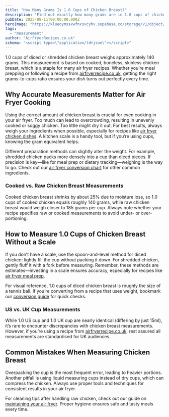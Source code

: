```yaml
---
title: "How Many Grams Is 1.0 Cups of Chicken Breast?"
description: "Find out exactly how many grams are in 1.0 cups of chicken breast for perfect air fryer recipes every time. Includes UK & US conversions!"
pubDate: 2025-08-11T00:00:00.000Z
heroImage: "https://klueoymssxwfnxsvcyhv.supabase.co/storage/v1/object/public/md/how-many-grams-is-1-cup-chicken-breast-f6d4eaa2.webp"
tags:
  - "measurement"
author: "AirFryerRecipes.co.uk"
schema: "<script type=\"application/ld+json\"></script>"
---
```


<p>1.0 cups of diced or shredded chicken breast weighs approximately 140 grams. This measurement is based on cooked, boneless, skinless chicken breast, which is a staple for many air fryer recipes. Whether you’re meal prepping or following a recipe from <a href=https://www.airfryerrecipe.co.uk/>airfryerrecipe.co.uk</a>, getting the right grams-to-cups ratio ensures your dish turns out perfectly every time.</p>

<h2>Why Accurate Measurements Matter for Air Fryer Cooking</h2>  
<p>Using the correct amount of chicken breast is crucial for even cooking in your air fryer. Too much can lead to overcrowding, resulting in unevenly cooked or soggy chicken. Too little might dry it out. For best results, always weigh your ingredients when possible, especially for recipes like <a href=https://www.airfryerrecipe.co.uk/recipe-category/chicken>air fryer chicken dishes</a>. A kitchen scale is a handy tool, but if you’re using cups, knowing the gram equivalent helps.</p>  

<p>Different preparation methods can slightly alter the weight. For example, shredded chicken packs more densely into a cup than diced pieces. If precision is key—like for meal prep or dietary tracking—weighing is the way to go. Check out our <a href=https://www.airfryerrecipe.co.uk/air-fryer-conversion-chart>air fryer conversion chart</a> for other common ingredients.</p>  

<h3>Cooked vs. Raw Chicken Breast Measurements</h3>  
<p>Cooked chicken breast shrinks by about 25% due to moisture loss, so 1.0 cups of cooked chicken equals roughly 140 grams, while raw chicken breast would weigh closer to 185 grams per cup. Always note whether your recipe specifies raw or cooked measurements to avoid under- or over-portioning.</p>  

<h2>How to Measure 1.0 Cups of Chicken Breast Without a Scale</h2>  
<p>If you don’t have a scale, use the spoon-and-level method for diced chicken: lightly fill the cup without packing it down. For shredded chicken, gently fluff it with a fork before measuring. Remember, these methods are estimates—investing in a scale ensures accuracy, especially for recipes like <a href=https://www.airfryerrecipe.co.uk/recipes>air fryer meal prep</a>.</p>  

<p>For visual reference, 1.0 cups of diced chicken breast is roughly the size of a tennis ball. If you’re converting from a recipe that uses weight, bookmark our <a href=https://www.airfryerrecipe.co.uk/air-fryer-conversion-chart>conversion guide</a> for quick checks.</p>  

<h3>US vs. UK Cup Measurements</h3>  
<p>While 1.0 US cup and 1.0 UK cup are nearly identical (differing by just 15ml), it’s rare to encounter discrepancies with chicken breast measurements. However, if you’re using a recipe from <a href=https://www.airfryerrecipe.co.uk/>airfryerrecipe.co.uk</a>, rest assured all measurements are standardised for UK audiences.</p>  

<h2>Common Mistakes When Measuring Chicken Breast</h2>  
<p>Overpacking the cup is the most frequent error, leading to heavier portions. Another pitfall is using liquid measuring cups instead of dry cups, which can compress the chicken. Always use proper tools and techniques for consistent results in your air fryer.</p>  

<p>For cleaning tips after handling raw chicken, check out our guide on <a href=https://www.airfryerrecipe.co.uk/air-fryer-cleaner>maintaining your air fryer</a>. Proper hygiene ensures safe and tasty meals every time.</p>